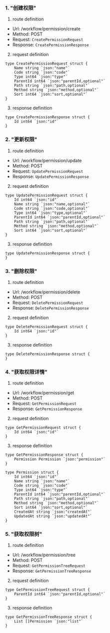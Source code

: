 ### 1. "创建权限"

1. route definition

- Url: /workflow/permission/create
- Method: POST
- Request: `CreatePermissionRequest`
- Response: `CreatePermissionResponse`

2. request definition



```golang
type CreatePermissionRequest struct {
	Name string `json:"name"`
	Code string `json:"code"`
	Type int64 `json:"type"`
	ParentId int64 `json:"parentId,optional"`
	Path string `json:"path,optional"`
	Method string `json:"method,optional"`
	Sort int64 `json:"sort,optional"`
}
```


3. response definition



```golang
type CreatePermissionResponse struct {
	Id int64 `json:"id"`
}
```

### 2. "更新权限"

1. route definition

- Url: /workflow/permission/update
- Method: POST
- Request: `UpdatePermissionRequest`
- Response: `UpdatePermissionResponse`

2. request definition



```golang
type UpdatePermissionRequest struct {
	Id int64 `json:"id"`
	Name string `json:"name,optional"`
	Code string `json:"code,optional"`
	Type int64 `json:"type,optional"`
	ParentId int64 `json:"parentId,optional"`
	Path string `json:"path,optional"`
	Method string `json:"method,optional"`
	Sort int64 `json:"sort,optional"`
}
```


3. response definition



```golang
type UpdatePermissionResponse struct {
}
```

### 3. "删除权限"

1. route definition

- Url: /workflow/permission/delete
- Method: POST
- Request: `DeletePermissionRequest`
- Response: `DeletePermissionResponse`

2. request definition



```golang
type DeletePermissionRequest struct {
	Id int64 `json:"id"`
}
```


3. response definition



```golang
type DeletePermissionResponse struct {
}
```

### 4. "获取权限详情"

1. route definition

- Url: /workflow/permission/get
- Method: POST
- Request: `GetPermissionRequest`
- Response: `GetPermissionResponse`

2. request definition



```golang
type GetPermissionRequest struct {
	Id int64 `json:"id"`
}
```


3. response definition



```golang
type GetPermissionResponse struct {
	Permission Permission `json:"permission"`
}

type Permission struct {
	Id int64 `json:"id"`
	Name string `json:"name"`
	Code string `json:"code"`
	Type int64 `json:"type"`
	ParentId int64 `json:"parentId,optional"`
	Path string `json:"path,optional"`
	Method string `json:"method,optional"`
	Sort int64 `json:"sort,optional"`
	CreatedAt string `json:"createdAt"`
	UpdatedAt string `json:"updatedAt"`
}
```

### 5. "获取权限树"

1. route definition

- Url: /workflow/permission/tree
- Method: POST
- Request: `GetPermissionTreeRequest`
- Response: `GetPermissionTreeResponse`

2. request definition



```golang
type GetPermissionTreeRequest struct {
	ParentId int64 `json:"parentId,optional"`
}
```


3. response definition



```golang
type GetPermissionTreeResponse struct {
	List []Permission `json:"list"`
}
```

